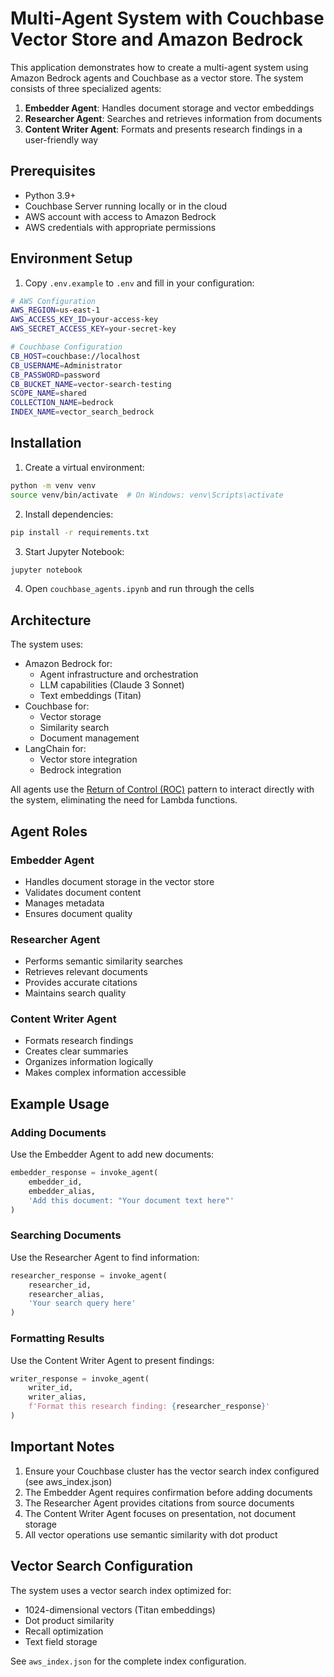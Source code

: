 # Multi-Agent System with Couchbase Vector Store and Amazon Bedrock

This application demonstrates how to create a multi-agent system using Amazon Bedrock agents and Couchbase as a vector store. The system consists of three specialized agents:

1. **Embedder Agent**: Handles document storage and vector embeddings
2. **Researcher Agent**: Searches and retrieves information from documents
3. **Content Writer Agent**: Formats and presents research findings in a user-friendly way

## Prerequisites

- Python 3.9+
- Couchbase Server running locally or in the cloud
- AWS account with access to Amazon Bedrock
- AWS credentials with appropriate permissions

## Environment Setup

1. Copy `.env.example` to `.env` and fill in your configuration:

```bash
# AWS Configuration
AWS_REGION=us-east-1
AWS_ACCESS_KEY_ID=your-access-key
AWS_SECRET_ACCESS_KEY=your-secret-key

# Couchbase Configuration
CB_HOST=couchbase://localhost
CB_USERNAME=Administrator
CB_PASSWORD=password
CB_BUCKET_NAME=vector-search-testing
SCOPE_NAME=shared
COLLECTION_NAME=bedrock
INDEX_NAME=vector_search_bedrock
```

## Installation

1. Create a virtual environment:
```bash
python -m venv venv
source venv/bin/activate  # On Windows: venv\Scripts\activate
```

2. Install dependencies:
```bash
pip install -r requirements.txt
```

3. Start Jupyter Notebook:
```bash
jupyter notebook
```

4. Open `couchbase_agents.ipynb` and run through the cells

## Architecture

The system uses:
- Amazon Bedrock for:
  - Agent infrastructure and orchestration
  - LLM capabilities (Claude 3 Sonnet)
  - Text embeddings (Titan)
- Couchbase for:
  - Vector storage
  - Similarity search
  - Document management
- LangChain for:
  - Vector store integration
  - Bedrock integration

All agents use the [Return of Control (ROC)](https://docs.aws.amazon.com/bedrock/latest/userguide/agents-returncontrol.html) pattern to interact directly with the system, eliminating the need for Lambda functions.

## Agent Roles

### Embedder Agent
- Handles document storage in the vector store
- Validates document content
- Manages metadata
- Ensures document quality

### Researcher Agent
- Performs semantic similarity searches
- Retrieves relevant documents
- Provides accurate citations
- Maintains search quality

### Content Writer Agent
- Formats research findings
- Creates clear summaries
- Organizes information logically
- Makes complex information accessible

## Example Usage

### Adding Documents
Use the Embedder Agent to add new documents:

```python
embedder_response = invoke_agent(
    embedder_id,
    embedder_alias,
    'Add this document: "Your document text here"'
)
```

### Searching Documents
Use the Researcher Agent to find information:

```python
researcher_response = invoke_agent(
    researcher_id,
    researcher_alias,
    'Your search query here'
)
```

### Formatting Results
Use the Content Writer Agent to present findings:

```python
writer_response = invoke_agent(
    writer_id,
    writer_alias,
    f'Format this research finding: {researcher_response}'
)
```

## Important Notes

1. Ensure your Couchbase cluster has the vector search index configured (see aws_index.json)
2. The Embedder Agent requires confirmation before adding documents
3. The Researcher Agent provides citations from source documents
4. The Content Writer Agent focuses on presentation, not document storage
5. All vector operations use semantic similarity with dot product

## Vector Search Configuration

The system uses a vector search index optimized for:
- 1024-dimensional vectors (Titan embeddings)
- Dot product similarity
- Recall optimization
- Text field storage

See `aws_index.json` for the complete index configuration.
